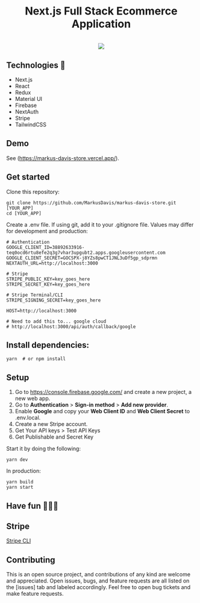 <h1 align="center">
  Next.js Full Stack Ecommerce Application
 <br /><br />

 <img src="https://user-images.githubusercontent.com/85118308/195030324-fcfe1b9e-4159-470f-a580-bc80dd9eae49.png"  />
<br />
</h1>

## Technologies 🔧

- Next.js
- React
- Redux
- Material UI
- Firebase
- NextAuth
- Stripe
- TailwindCSS

## Demo
See (https://markus-davis-store.vercel.app/).

## Get started
Clone this repository:

    git clone https://github.com/MarkusDavis/markus-davis-store.git [YOUR_APP]
    cd [YOUR_APP]

Create a .env file. If using git, add it to your .gitignore file.
Values may differ for development and production:

```
# Authentication
GOOGLE_CLIENT_ID=38892633916-teq0ocd6rtu8efe2q3g7vhar3upgubt2.apps.googleusercontent.com
GOOGLE_CLIENT_SECRET=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
NEXTAUTH_URL=http://localhost:3000

# Stripe
STRIPE_PUBLIC_KEY=key_goes_here
STRIPE_SECRET_KEY=key_goes_here

# Stripe Terminal/CLI
STRIPE_SIGNING_SECRET=key_goes_here

HOST=http://localhost:3000

# Need to add this to... google cloud
# http://localhost:3000/api/auth/callback/google
```
## Install dependencies:

    yarn  # or npm install
    
## Setup

1. Go to https://console.firebase.google.com/ and create a new project, a new web app.
3. Go to **Authentication** > **Sign-in method** > **Add new provider**.
4. Enable **Google** and copy your **Web Client ID** and **Web Client Secret** to .env.local.
5. Create a new Stripe account.
6. Get Your API keys > Test API Keys
7. Get Publishable and Secret Key


Start it by doing the following:

    yarn dev

In production:

    yarn build
    yarn start
    
    
## Have fun 🙋‍♂️😊


## Stripe 
[Stripe CLI](https://stripe.com/docs/stripe-cli)

## Contributing

This is an open source project, and contributions of any kind are welcome and appreciated. Open issues, bugs, and feature requests are all listed on the [issues] tab and labeled accordingly. Feel free to open bug tickets and make feature requests.
